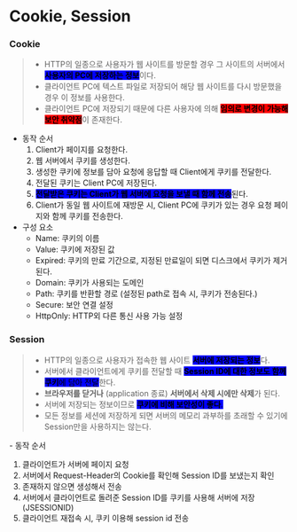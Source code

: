 # Cookie, Session

### **Cookie**

> * HTTP의 일종으로 사용자가 웹 사이트를 방문할 경우 그 사이트의 서버에서 <mark style="background-color:blue;">**사용자의 PC에 저장하는 정보**</mark>이다.
> * 클라이언트 PC에 텍스트 파일로 저장되어 해당 웹 사이트를 다시 방문했을 경우 이 정보를 사용한다.
> * 클라이언트 PC에 저장되기 때문에 다른 사용자에 의해 <mark style="background-color:red;">**임의로 변경이 가능해 보안 취약점**</mark>이 존재한다.

* 동작 순서
  1. Client가 페이지를 요청한다.
  2. 웹 서버에서 쿠키를 생성한다.
  3. 생성한 쿠키에 정보를 담아 요청에 응답할 때 Client에게 쿠키를 전달한다.
  4. 전달된 쿠키는 Client PC에 저장된다.
  5. <mark style="background-color:blue;">**전달받은 쿠키는 Client가 웹 서버에 요청을 보낼 때 함께 전송**</mark>된다.
  6. Client가 동일 웹 사이트에 재방문 시, Client PC에 쿠키가 있는 경우 요청 페이지와 함께 쿠키를 전송한다.
* 구성 요소
  * Name: 쿠키의 이름
  * Value: 쿠키에 저장된 값
  * Expired: 쿠키의 만료 기간으로, 지정된 만료일이 되면 디스크에서 쿠키가 제거된다.
  * Domain: 쿠키가 사용되는 도메인
  * Path: 쿠키를 반환할 경로 (설정된 path로 접속 시, 쿠키가 전송된다.)
  * Secure: 보안 연결 설정
  * HttpOnly: HTTP외 다른 통신 사용 가능 설정

 

### **Session**

> * HTTP의 일종으로 사용자가 접속한 웹 사이트 <mark style="background-color:blue;">**서버에 저장되는 정보**</mark>다.
> * 서버에서 클라이언트에게 쿠키를 전달할 때 <mark style="background-color:blue;">**Session ID에 대한 정보도 함께 쿠키**</mark><mark style="background-color:blue;">에 담아 전달</mark>한다.
> * **브라우저를 닫거나** (application 종료) **서버에서 삭제 시에만 삭제**가 된다.
> * 서버에 저장되는 정보이므로 <mark style="background-color:blue;">**쿠키에 비해 보안성이 좋다**</mark><mark style="background-color:blue;">.</mark>
> * 모든 정보를 세션에 저장하게 되면 서버의 메모리 과부하를 초래할 수 있기에 Session만을 사용하지는 않는다.

\- 동작 순서

1. 클라이언트가 서버에 페이지 요청
2. 서버에서 Request-Header의 Cookie를 확인해 Session ID를 보냈는지 확인
3. 존재하지 않으면 생성해서 전송
4. 서버에서 클라이언트로 돌려준 Session ID를 쿠키를 사용해 서버에 저장 (JSESSIONID)
5. 클라이언트 재접속 시, 쿠키 이용해 session id 전송
